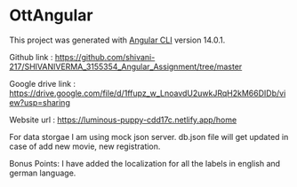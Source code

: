 # OttAngular

This project was generated with [Angular CLI](https://github.com/angular/angular-cli) version 14.0.1.

Github link : https://github.com/shivani-217/SHIVANIVERMA_3155354_Angular_Assignment/tree/master

Google drive link : https://drive.google.com/file/d/1ffupz_w_LnoavdU2uwkJRqH2kM66DIDb/view?usp=sharing


Website url : https://luminous-puppy-cdd17c.netlify.app/home

For data storgae I am using mock json server.
db.json file will get updated in case of add new movie, new registration.


Bonus Points:
I have added the localization for all the labels in english and german language.


